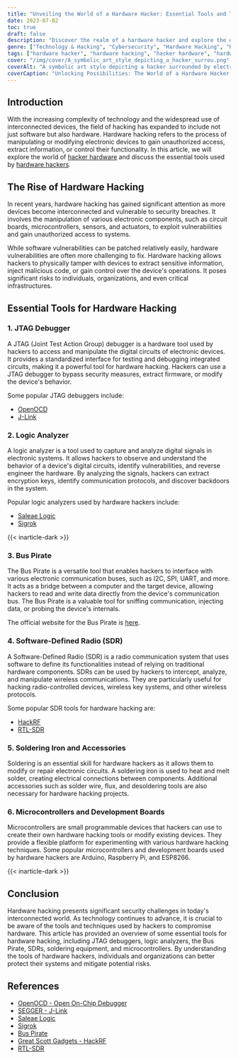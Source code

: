 ```yaml
---
title: "Unveiling the World of a Hardware Hacker: Essential Tools and Techniques"
date: 2023-07-02
toc: true
draft: false
description: "Discover the realm of a hardware hacker and explore the essential tools and techniques they use for advanced hacking."
genre: ["Technology & Hacking", "Cybersecurity", "Hardware Hacking", "Hacker Tools", "Electronics", "Internet of Things", "DIY Hacking", "Reverse Engineering", "Microcontrollers", "Wireless Hacking"]
tags: ["hardware hacker", "hardware hacking", "hacker hardware", "hardware hacker tools", "hardware hacking tools", "hacking tools hardware", "JTAG debugger", "logic analyzer", "Bus Pirate", "Software-Defined Radio", "SDR", "soldering iron", "microcontrollers", "Arduino", "Raspberry Pi", "ESP8266", "reverse engineering", "wireless hacking", "electronics", "cybersecurity", "DIY hacking", "hackRF", "RTL-SDR", "OpenOCD", "J-Link", "Saleae Logic", "Sigrok", "technology", "security"]
cover: "/img/cover/A_symbolic_art_style_depicting_a_hacker_surrou.png"
coverAlt: "A symbolic art style depicting a hacker surrounded by electronic devices, representing the world of hardware hacking."
coverCaption: "Unlocking Possibilities: The World of a Hardware Hacker."
---
```


## Introduction

With the increasing complexity of technology and the widespread use of interconnected devices, the field of hacking has expanded to include not just software but also hardware. Hardware hacking refers to the process of manipulating or modifying electronic devices to gain unauthorized access, extract information, or control their functionality. In this article, we will explore the world of [hacker hardware](https://simeononsecurity.com/recommendations/hacker_hardware/) and discuss the essential tools used by [hardware hackers](https://simeononsecurity.com/recommendations/hacker_hardware/).

## The Rise of Hardware Hacking

In recent years, hardware hacking has gained significant attention as more devices become interconnected and vulnerable to security breaches. It involves the manipulation of various electronic components, such as circuit boards, microcontrollers, sensors, and actuators, to exploit vulnerabilities and gain unauthorized access to systems.

While software vulnerabilities can be patched relatively easily, hardware vulnerabilities are often more challenging to fix. Hardware hacking allows hackers to physically tamper with devices to extract sensitive information, inject malicious code, or gain control over the device's operations. It poses significant risks to individuals, organizations, and even critical infrastructures.

## Essential Tools for Hardware Hacking

### 1. JTAG Debugger

A JTAG (Joint Test Action Group) debugger is a hardware tool used by hackers to access and manipulate the digital circuits of electronic devices. It provides a standardized interface for testing and debugging integrated circuits, making it a powerful tool for hardware hacking. Hackers can use a JTAG debugger to bypass security measures, extract firmware, or modify the device's behavior.

Some popular JTAG debuggers include:

- [OpenOCD](https://github.com/sysprogs/openocd)
- [J-Link](https://www.segger.com/products/debug-probes/j-link/)

### 2. Logic Analyzer

A logic analyzer is a tool used to capture and analyze digital signals in electronic systems. It allows hackers to observe and understand the behavior of a device's digital circuits, identify vulnerabilities, and reverse engineer the hardware. By analyzing the signals, hackers can extract encryption keys, identify communication protocols, and discover backdoors in the system.

Popular logic analyzers used by hardware hackers include:

- [Saleae Logic](https://www.saleae.com/)
- [Sigrok](https://sigrok.org/)

{{< inarticle-dark >}}

### 3. Bus Pirate

The Bus Pirate is a versatile tool that enables hackers to interface with various electronic communication buses, such as I2C, SPI, UART, and more. It acts as a bridge between a computer and the target device, allowing hackers to read and write data directly from the device's communication bus. The Bus Pirate is a valuable tool for sniffing communication, injecting data, or probing the device's internals.

The official website for the Bus Pirate is [here](http://dangerousprototypes.com/docs/Bus_Pirate).

### 4. Software-Defined Radio (SDR)

A Software-Defined Radio (SDR) is a radio communication system that uses software to define its functionalities instead of relying on traditional hardware components. SDRs can be used by hackers to intercept, analyze, and manipulate wireless communications. They are particularly useful for hacking radio-controlled devices, wireless key systems, and other wireless protocols.

Some popular SDR tools for hardware hacking are:

- [HackRF](https://greatscottgadgets.com/hackrf/)
- [RTL-SDR](https://www.rtl-sdr.com/)

### 5. Soldering Iron and Accessories

Soldering is an essential skill for hardware hackers as it allows them to modify or repair electronic circuits. A soldering iron is used to heat and melt solder, creating electrical connections between components. Additional accessories such as solder wire, flux, and desoldering tools are also necessary for hardware hacking projects.

### 6. Microcontrollers and Development Boards

Microcontrollers are small programmable devices that hackers can use to create their own hardware hacking tools or modify existing devices. They provide a flexible platform for experimenting with various hardware hacking techniques. Some popular microcontrollers and development boards used by hardware hackers are Arduino, Raspberry Pi, and ESP8266.

{{< inarticle-dark >}}

## Conclusion

Hardware hacking presents significant security challenges in today's interconnected world. As technology continues to advance, it is crucial to be aware of the tools and techniques used by hackers to compromise hardware. This article has provided an overview of some essential tools for hardware hacking, including JTAG debuggers, logic analyzers, the Bus Pirate, SDRs, soldering equipment, and microcontrollers. By understanding the tools of hardware hackers, individuals and organizations can better protect their systems and mitigate potential risks.

## References

- [OpenOCD - Open On-Chip Debugger](https://github.com/sysprogs/openocd)
- [SEGGER - J-Link](https://www.segger.com/products/debug-probes/j-link/)
- [Saleae Logic](https://www.saleae.com/)
- [Sigrok](https://sigrok.org/)
- [Bus Pirate](http://dangerousprototypes.com/docs/Bus_Pirate)
- [Great Scott Gadgets - HackRF](https://greatscottgadgets.com/hackrf/)
- [RTL-SDR](https://www.rtl-sdr.com/)
